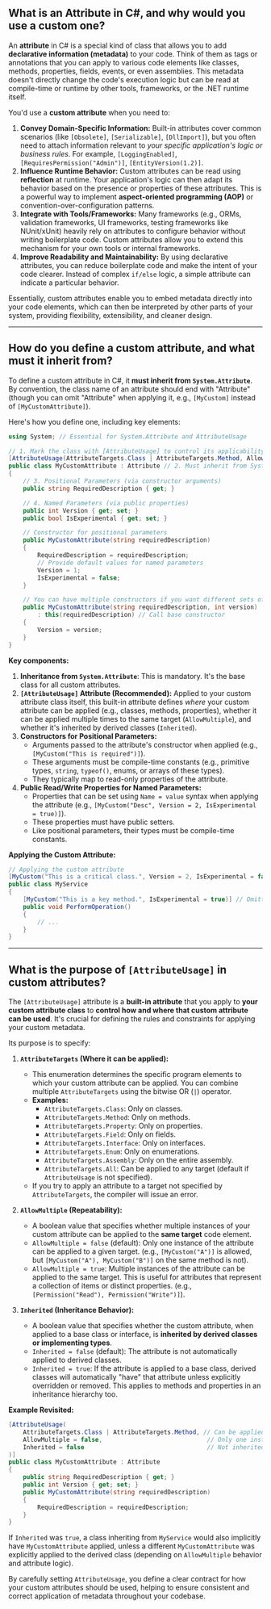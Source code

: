 ## What is an Attribute in C\#, and why would you use a custom one?

An **attribute** in C\# is a special kind of class that allows you to add **declarative information (metadata)** to your code. Think of them as tags or annotations that you can apply to various code elements like classes, methods, properties, fields, events, or even assemblies. This metadata doesn't directly change the code's execution logic but can be read at compile-time or runtime by other tools, frameworks, or the .NET runtime itself.

You'd use a **custom attribute** when you need to:

1.  **Convey Domain-Specific Information:** Built-in attributes cover common scenarios (like `[Obsolete]`, `[Serializable]`, `[DllImport]`), but you often need to attach information relevant to *your specific application's logic or business rules*. For example, `[LoggingEnabled]`, `[RequiresPermission("Admin")]`, `[EntityVersion(1.2)]`.
2.  **Influence Runtime Behavior:** Custom attributes can be read using **reflection** at runtime. Your application's logic can then adapt its behavior based on the presence or properties of these attributes. This is a powerful way to implement **aspect-oriented programming (AOP)** or convention-over-configuration patterns.
3.  **Integrate with Tools/Frameworks:** Many frameworks (e.g., ORMs, validation frameworks, UI frameworks, testing frameworks like NUnit/xUnit) heavily rely on attributes to configure behavior without writing boilerplate code. Custom attributes allow you to extend this mechanism for your own tools or internal frameworks.
4.  **Improve Readability and Maintainability:** By using declarative attributes, you can reduce boilerplate code and make the intent of your code clearer. Instead of complex `if/else` logic, a simple attribute can indicate a particular behavior.

Essentially, custom attributes enable you to embed metadata directly into your code elements, which can then be interpreted by other parts of your system, providing flexibility, extensibility, and cleaner design.

-----

## How do you define a custom attribute, and what must it inherit from?

To define a custom attribute in C\#, it **must inherit from `System.Attribute`**. By convention, the class name of an attribute should end with "Attribute" (though you can omit "Attribute" when applying it, e.g., `[MyCustom]` instead of `[MyCustomAttribute]`).

Here's how you define one, including key elements:

```csharp
using System; // Essential for System.Attribute and AttributeUsage

// 1. Mark the class with [AttributeUsage] to control its applicability
[AttributeUsage(AttributeTargets.Class | AttributeTargets.Method, AllowMultiple = false, Inherited = false)]
public class MyCustomAttribute : Attribute // 2. Must inherit from System.Attribute
{
    // 3. Positional Parameters (via constructor arguments)
    public string RequiredDescription { get; }

    // 4. Named Parameters (via public properties)
    public int Version { get; set; }
    public bool IsExperimental { get; set; }

    // Constructor for positional parameters
    public MyCustomAttribute(string requiredDescription)
    {
        RequiredDescription = requiredDescription;
        // Provide default values for named parameters
        Version = 1;
        IsExperimental = false;
    }

    // You can have multiple constructors if you want different sets of positional parameters
    public MyCustomAttribute(string requiredDescription, int version)
        : this(requiredDescription) // Call base constructor
    {
        Version = version;
    }
}
```

**Key components:**

1.  **Inheritance from `System.Attribute`**: This is mandatory. It's the base class for all custom attributes.
2.  **`[AttributeUsage]` Attribute (Recommended):** Applied to your custom attribute class itself, this built-in attribute defines *where* your custom attribute can be applied (e.g., classes, methods, properties), whether it can be applied multiple times to the same target (`AllowMultiple`), and whether it's inherited by derived classes (`Inherited`).
3.  **Constructors for Positional Parameters:**
      * Arguments passed to the attribute's constructor when applied (e.g., `[MyCustom("This is required")]`).
      * These arguments must be compile-time constants (e.g., primitive types, `string`, `typeof()`, enums, or arrays of these types).
      * They typically map to read-only properties of the attribute.
4.  **Public Read/Write Properties for Named Parameters:**
      * Properties that can be set using `Name = value` syntax when applying the attribute (e.g., `[MyCustom("Desc", Version = 2, IsExperimental = true)]`).
      * These properties must have public setters.
      * Like positional parameters, their types must be compile-time constants.

**Applying the Custom Attribute:**

```csharp
// Applying the custom attribute
[MyCustom("This is a critical class.", Version = 2, IsExperimental = false)]
public class MyService
{
    [MyCustom("This is a key method.", IsExperimental = true)] // Omitting 'Version' uses default
    public void PerformOperation()
    {
        // ...
    }
}
```

-----

## What is the purpose of `[AttributeUsage]` in custom attributes?

The `[AttributeUsage]` attribute is a **built-in attribute** that you apply to **your custom attribute class** to **control how and where that custom attribute can be used**. It's crucial for defining the rules and constraints for applying your custom metadata.

Its purpose is to specify:

1.  **`AttributeTargets` (Where it can be applied):**

      * This enumeration determines the specific program elements to which your custom attribute can be applied. You can combine multiple `AttributeTargets` using the bitwise OR (`|`) operator.
      * **Examples:**
          * `AttributeTargets.Class`: Only on classes.
          * `AttributeTargets.Method`: Only on methods.
          * `AttributeTargets.Property`: Only on properties.
          * `AttributeTargets.Field`: Only on fields.
          * `AttributeTargets.Interface`: Only on interfaces.
          * `AttributeTargets.Enum`: Only on enumerations.
          * `AttributeTargets.Assembly`: Only on the entire assembly.
          * `AttributeTargets.All`: Can be applied to any target (default if `AttributeUsage` is not specified).
      * If you try to apply an attribute to a target not specified by `AttributeTargets`, the compiler will issue an error.

2.  **`AllowMultiple` (Repeatability):**

      * A boolean value that specifies whether multiple instances of your custom attribute can be applied to the **same target** code element.
      * `AllowMultiple = false` (default): Only one instance of the attribute can be applied to a given target. (e.g., `[MyCustom("A")]` is allowed, but `[MyCustom("A"), MyCustom("B")]` on the same method is not).
      * `AllowMultiple = true`: Multiple instances of the attribute can be applied to the same target. This is useful for attributes that represent a collection of items or distinct properties. (e.g., `[Permission("Read"), Permission("Write")]`).

3.  **`Inherited` (Inheritance Behavior):**

      * A boolean value that specifies whether the custom attribute, when applied to a base class or interface, is **inherited by derived classes or implementing types**.
      * `Inherited = false` (default): The attribute is not automatically applied to derived classes.
      * `Inherited = true`: If the attribute is applied to a base class, derived classes will automatically "have" that attribute unless explicitly overridden or removed. This applies to methods and properties in an inheritance hierarchy too.

**Example Revisited:**

```csharp
[AttributeUsage(
    AttributeTargets.Class | AttributeTargets.Method, // Can be applied to classes or methods
    AllowMultiple = false,                             // Only one instance per class/method
    Inherited = false                                  // Not inherited by derived classes/overrides
)]
public class MyCustomAttribute : Attribute
{
    public string RequiredDescription { get; }
    public int Version { get; set; }
    public MyCustomAttribute(string requiredDescription)
    {
        RequiredDescription = requiredDescription;
    }
}
```

If `Inherited` was `true`, a class inheriting from `MyService` would also implicitly have `MyCustomAttribute` applied, unless a different `MyCustomAttribute` was explicitly applied to the derived class (depending on `AllowMultiple` behavior and attribute logic).

By carefully setting `AttributeUsage`, you define a clear contract for how your custom attributes should be used, helping to ensure consistent and correct application of metadata throughout your codebase.